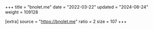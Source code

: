 +++
title = "bnolet.me"
date = "2022-03-22"
updated = "2024-08-24"
weight = 109128

[extra]
source = "https://bnolet.me"
ratio = 2
size = 107
+++
